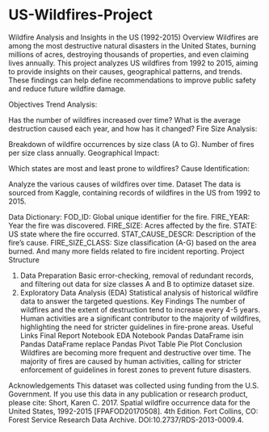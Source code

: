 # US-Wildfires-Project
Wildfire Analysis and Insights in the US (1992-2015)
Overview
Wildfires are among the most destructive natural disasters in the United States, burning millions of acres, destroying thousands of properties, and even claiming lives annually. This project analyzes US wildfires from 1992 to 2015, aiming to provide insights on their causes, geographical patterns, and trends. These findings can help define recommendations to improve public safety and reduce future wildfire damage.

Objectives
Trend Analysis:

Has the number of wildfires increased over time?
What is the average destruction caused each year, and how has it changed?
Fire Size Analysis:

Breakdown of wildfire occurrences by size class (A to G).
Number of fires per size class annually.
Geographical Impact:

Which states are most and least prone to wildfires?
Cause Identification:

Analyze the various causes of wildfires over time.
Dataset
The data is sourced from Kaggle, containing records of wildfires in the US from 1992 to 2015.

Data Dictionary:
FOD_ID: Global unique identifier for the fire.
FIRE_YEAR: Year the fire was discovered.
FIRE_SIZE: Acres affected by the fire.
STATE: US state where the fire occurred.
STAT_CAUSE_DESCR: Description of the fire’s cause.
FIRE_SIZE_CLASS: Size classification (A-G) based on the area burned.
And many more fields related to fire incident reporting.
Project Structure
1. Data Preparation
Basic error-checking, removal of redundant records, and filtering out data for size classes A and B to optimize dataset size.
2. Exploratory Data Analysis (EDA)
Statistical analysis of historical wildfire data to answer the targeted questions.
Key Findings
The number of wildfires and the extent of destruction tend to increase every 4-5 years.
Human activities are a significant contributor to the majority of wildfires, highlighting the need for stricter guidelines in fire-prone areas.
Useful Links
Final Report Notebook
EDA Notebook
Pandas DataFrame isin
Pandas DataFrame replace
Pandas Pivot Table
Pie Plot
Conclusion
Wildfires are becoming more frequent and destructive over time. The majority of fires are caused by human activities, calling for stricter enforcement of guidelines in forest zones to prevent future disasters.

Acknowledgements
This dataset was collected using funding from the U.S. Government. If you use this data in any publication or research product, please cite:
Short, Karen C. 2017. Spatial wildfire occurrence data for the United States, 1992-2015 [FPAFOD20170508]. 4th Edition. Fort Collins, CO: Forest Service Research Data Archive. DOI:10.2737/RDS-2013-0009.4.
